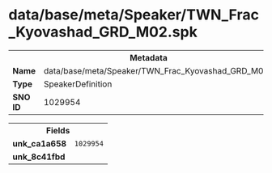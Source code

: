 <h1>data/base/meta/Speaker/TWN_Frac_Kyovashad_GRD_M02.spk</h1><table><tr><th colspan="100%">Metadata</th></tr><tr><td><b>Name</b></td><td>data/base/meta/Speaker/TWN_Frac_Kyovashad_GRD_M02.spk</td></tr><tr><td><b>Type</b></td><td>SpeakerDefinition</td></tr><tr><td><b>SNO ID</b></td><td>1029954</td></tr></table>

<table><tr><th colspan="100%">Fields</th></tr><tr><td><b>unk_ca1a658</b></td><td><code>1029954</code></td></tr><tr><td><b>unk_8c41fbd</b></td><td></td></tr></table>

